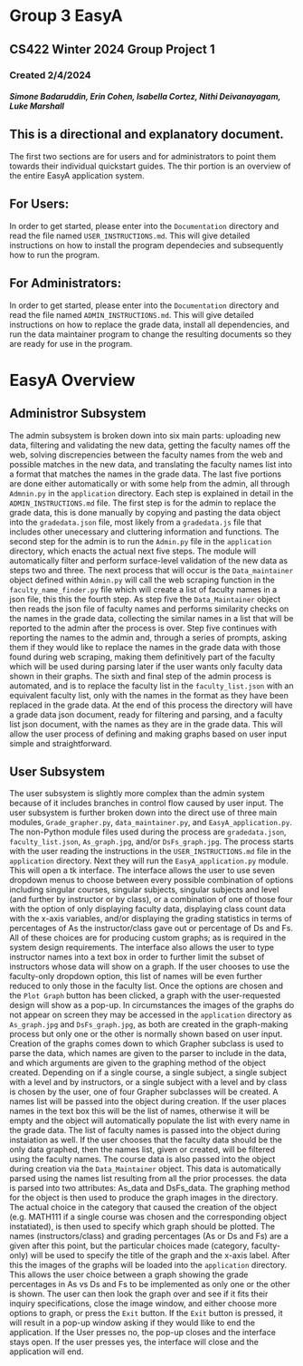 # Group 3 EasyA
## CS422 Winter 2024 Group Project 1
### Created 2/4/2024
##### Simone Badaruddin, Erin Cohen, Isabella Cortez, Nithi Deivanayagam, Luke Marshall

## This is a directional and explanatory document. 
The first two sections are for users and for administrators to point them towards their individual quickstart guides. The thir portion is an overview of the entire EasyA application system.

## For Users:
In order to get started, please enter into the `Documentation` directory and read the file named `USER_INSTRUCTIONS.md`. This will give detailed instructions on how to install the program dependecies and subsequently how to run the program.

## For Administrators:
In order to get started, please enter into the `Documentation` directory and read the file named `ADMIN_INSTRUCTIONS.md`. This will give detailed instructions on how to replace the grade data, install all dependencies, and run the data maintainer program to change the resulting documents so they are ready for use in the program.

# EasyA Overview

## Administror Subsystem
The admin subsystem is broken down into six main parts: uploading new data, filtering and validating the new data, getting the faculty names off the web, solving discrepencies between the faculty names from the web and possible matches in the new data, and translating the faculty names list into a format that matches the names in the grade data. The last five portions are done either automatically or with some help from the admin, all through `Admnin.py` in the `application` directory. Each step is explained in detail in the `ADMIN_INSTRUCTIONS.md` file. The first step is for the admin to replace the grade data, this is done manually by copying and pasting the data object into the `gradedata.json` file, most likely from a `gradedata.js` file that includes other unecessary and cluttering information and functions. The second step for the admin is to run the `Admin.py` file in the `application` directory, which enacts the actual next five steps. The module will automatically filter and perform surface-level validation of the new data as steps two and three. The next process that will occur is the `Data_maintainer` object defined within `Admin.py` will call the web scraping function in the `faculty_name_finder.py` file which will create a list of faculty names in a json file, this this the fourth step. As step five the `Data_Maintainer` object then reads the json file of faculty names and performs similarity checks on the names in the grade data, collecting the similar names in a list that will be reported to the admin after the process is over. Step five continues with reporting the names to the admin and, through a series of prompts, asking them if they would like to replace the names in the grade data with those found during web scraping, making them definitively part of the faculty which will be used during parsing later if the user wants only faculty data shown in their graphs. The sixth and final step of the admin process is automated, and is to replace the faculty list in the `faculty_list.json` with an equivalent faculty list, only with the names in the format as they have been replaced in the grade data. At the end of this process the directory will have a grade data json document, ready for filtering and parsing, and a faculty list json document, with the names as they are in the grade data. This will allow the user process of defining and making graphs based on user input simple and straightforward.

## User Subsystem
The user subsystem is slightly more complex than the admin system because of it includes branches in control flow caused by user input. The user subsystem is further broken down into the direct use of three main modules, `Grade_grapher.py`, `data_maintainer.py`, and  `EasyA_application.py`. The non-Python module files used during the process are `gradedata.json`, `faculty_list.json`, `As_graph.jpg`, and/or `DsFs_graph.jpg`. The process starts with the user reading the instructions in the `USER_INSTRUCTIONS.md` file in the `application` directory. Next they will run the `EasyA_application.py` module. This will open a tk interface. The interface allows the user to use seven dropdown menus to choose between every possible combination of options including singular courses, singular subjects, singular subjects and level (and further by instructor or by class), or a combination of one of those four with the option of only displaying faculty data, displaying class count data with the x-axis variables, and/or displaying the grading statistics in terms of percentages of As the instructor/class gave out or percentage of Ds and Fs. All of these choices are for producing custom graphs; as is required in the system design requirements. The interface also allows the user to type instructor names into a text box in order to further limit the subset of instructors whose data will show on a graph. If the user chooses to use the faculty-only dropdown option, this list of names will be even further reduced to only those in the faculty list. Once the options are chosen and the `Plot Graph` button has been clicked, a graph with the user-requested design will show as a pop-up. In circumstances the images of the graphs do not appear on screen they may be accessed in the `application` directory as `As_graph.jpg` and `DsFs_graph.jpg`, as both are created in the graph-making process but only one or the other is normally shown based on user input. 
Creation of the graphs comes down to which Grapher subclass is used to parse the data, which names are given to the parser to include in the data, and which arguments are given to the graphing method of the object created. Depending on if a single course, a single subject, a single subject with a level and by instructors, or a single subject with a level and by class is chosen by the user, one of four Grapher subclasses will be created. A names list will be passed into the object during creation. If the user places names in the text box this will be the list of names, otherwise it will be empty and the object will automatically populate the list with every name in the grade data. The list of faculty names is passed into the object during instaiation as well. If the user chooses that the faculty data should be the only data graphed, then the names list, given or created, will be filtered using the faculty names. The course data is also passed into the object during creation via the `Data_Maintainer` object. This data is automatically parsed using the names list resulting from all the prior processes. the data is parsed into two attributes: As_data and DsFs_data. The graphing method for the object is then used to produce the graph images in the directory. The actual choice in the category that caused the creation of the object (e.g. MATH111 if a single course was chosen and the corresponding object instatiated), is then used to specify which graph should be plotted. The names (instructors/class) and grading percentages (As or Ds and Fs) are a given after this point, but the particular choices made (category, faculty-only) will be used to specify the title of the graph and the x-axis label. After this the images of the graphs will be loaded into the `application` directory. This allows the user choice between a graph showing the grade percentages in As vs Ds and Fs to be implemented as only one or the other is shown. The user can then look the graph over and see if it fits their inquiry specifications, close the image window, and either choose more options to graph, or press the `Exit` button. If the `Exit` button is pressed, it will result in a pop-up window asking if they would llike to end the application. If the User presses no, the pop-up closes and the interface stays open. If the user presses yes, the interface will close and the application will end. 